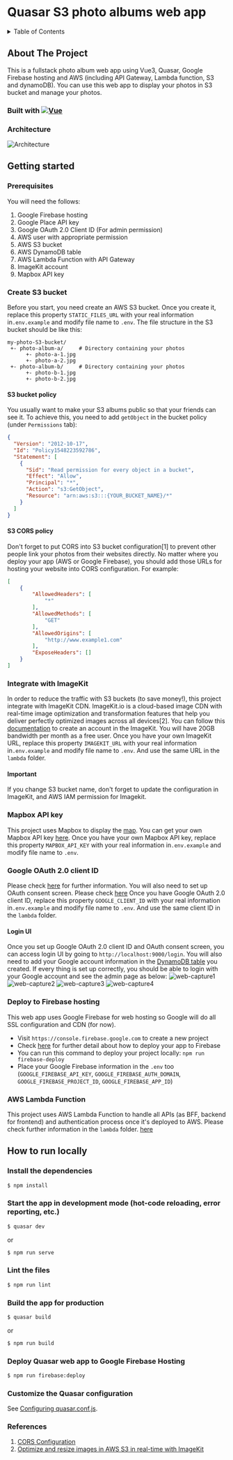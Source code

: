 # Quasar S3 photo albums web app

<!-- TABLE OF CONTENTS -->
<details>
  <summary>Table of Contents</summary>
  <ol>
    <li>
      <a href="#about-the-project">About The Project</a>
      <ul>
        <li><a href="#built-with">Built With</a></li>
        <li><a href="#architecture">Architecture</a></li>
      </ul>
    </li>
    <li>
      <a href="#getting-started">Getting Started</a>
      <ul>
        <li><a href="#prerequisites">Prerequisites</a></li>
        <li><a href="#create-s3-bucket">Create S3 bucket</a></li>
          <ul>
            <li><a href="#s3-bucket-policy">S3 bucket policy</a></li>
            <li><a href="#s3-cors-policy">S3 CORS policy</a></li>
          </ul>
        <li><a href="#integrate-with-imagekit">Integrate with ImageKit</a></li>
        <li><a href="#mapbox-api-key">Mapbox API key</a></li>
        <li><a href="#deploy-to-firebase-hosting">Deploy to Firebase hosting</a></li>
        <li><a href="#aws-lambda-function">AWS Lambda Function</a></li>
      </ul>
    </li>
    <li>
      <a href="#usage">Usage</a>
    </li>
  </ol>
</details>

## About The Project
This is a fullstack photo album web app using Vue3, Quasar, Google Firebase hosting and AWS (including API Gateway, Lambda
function, S3 and dynamoDB). You can use this web app to display your photos in S3 bucket and manage your photos.

### Built with [![Vue][Vue.js]][Vue-url]

### Architecture
![Architecture](doc-images/GCP-AWS-Architecture.webp)

## Getting started
### Prerequisites

You will need the follows:
1. Google Firebase hosting
2. Google Place API key
3. Google OAuth 2.0 Client ID (For admin permission)
4. AWS user with appropriate permission
5. AWS S3 bucket
6. AWS DynamoDB table
7. AWS Lambda Function with API Gateway
8. ImageKit account
9. Mapbox API key

### Create S3 bucket
Before you start, you need create an AWS S3 bucket. Once you create it, replace this property `STATIC_FILES_URL` with
your real information in`.env.example` and modify file name to `.env`.
The file structure in the S3 bucket should be like this:
```
my-photo-S3-bucket/
 +- photo-album-a/     # Directory containing your photos
      +- photo-a-1.jpg
      +- photo-a-2.jpg
 +- photo-album-b/     # Directory containing your photos
      +- photo-b-1.jpg
      +- photo-b-2.jpg
```

#### S3 bucket policy
You usually want to make your S3 albums public so that your friends can see it. To achieve this, you need to add `getObject`
in the bucket policy (under `Permissions` tab):
```json
{
  "Version": "2012-10-17",
  "Id": "Policy1548223592786",
  "Statement": [
    {
      "Sid": "Read permission for every object in a bucket",
      "Effect": "Allow",
      "Principal": "*",
      "Action": "s3:GetObject",
      "Resource": "arn:aws:s3:::{YOUR_BUCKET_NAME}/*"
    }
  ]
}
```

#### S3 CORS policy
Don't forget to put CORS into S3 bucket configuration[1] to prevent other people link your photos from their websites directly.
No matter where you deploy your app (AWS or Google Firebase), you should add those URLs for hosting your website into CORS configuration.
For example:
```json
[
    {
        "AllowedHeaders": [
            "*"
        ],
        "AllowedMethods": [
            "GET"
        ],
        "AllowedOrigins": [
            "http://www.example1.com"
        ],
        "ExposeHeaders": []
    }
]
```

### Integrate with ImageKit
In order to reduce the traffic with S3 buckets (to save money!), this project integrate with ImageKit CDN. ImageKit.io
is a cloud-based image CDN with real-time image optimization and transformation features that help you deliver perfectly
optimized images across all devices[2]. You can follow this [documentation](https://imagekit.io/blog/image-optimization-resize-aws-s3-imagekit/)
to create an account in the ImageKit. You will have 20GB bandwidth per month as a free user. Once you have your own ImageKit
URL, replace this property `IMAGEKIT_URL` with your real information in`.env.example` and modify file name to `.env`. And
use the same URL in the `lambda` folder.

#### Important
If you change S3 bucket name, don't forget to update the configuration in ImageKit, and AWS IAM permission for Imagekit.

### Mapbox API key
This project uses Mapbox to display the [map](https://quasar-photo-albums-demo.web.app/map). You can get your own Mapbox API key [here](https://account.mapbox.com/auth/signup/).
Once you have your own Mapbox API key, replace this property `MAPBOX_API_KEY` with your real information in`.env.example`
and modify file name to `.env`.

### Google OAuth 2.0 client ID
Please check [here](https://developers.google.com/identity/protocols/oauth2) for further information. You will also need
to set up OAuth consent screen. Please check [here](https://developers.google.com/identity/protocols/oauth2/openid-connect#consent-screen)
Once you have Google OAuth 2.0 client ID, replace this property `GOOGLE_CLIENT_ID` with your real information in`.env.example`
and modify file name to `.env`. And use the same client ID in the `lambda` folder.

#### Login UI
Once you set up Google OAuth 2.0 client ID and OAuth consent screen, you can access login UI by going to `http://localhost:9000/login`.
You will also need to add your Google account information in the [DynamoDB table](lambda/README.md#aws-dynamodb) you created.
If every thing is set up correctly, you should be able to login with your Google account and see the admin page as below:
![web-capture1](doc-images/Web_capture_1.jpeg)
![web-capture2](doc-images/Web_capture_2.jpeg)
![web-capture3](doc-images/Web_capture_3.jpeg)
![web-capture4](doc-images/Web_capture_4.jpeg)

### Deploy to Firebase hosting
This web app uses Google Firebase for web hosting so Google will do all SSL configuration and CDN (for now).
* Visit `https://console.firebase.google.com` to create a new project
* Check [here](https://firebase.google.com/docs/hosting) for further detail about how to deploy your app to Firebase
* You can run this command to deploy your project locally: `npm run firebase-deploy`
* Place your Google Firebase information in the `.env` too (`GOOGLE_FIREBASE_API_KEY`, `GOOGLE_FIREBASE_AUTH_DOMAIN`,
`GOOGLE_FIREBASE_PROJECT_ID`, `GOOGLE_FIREBASE_APP_ID`)

### AWS Lambda Function
This project uses AWS Lambda Function to handle all APIs (as BFF, backend for frontend) and authentication process
once it's deployed to AWS. Please check further information in the `lambda` folder. [here](lambda/README.md)

## How to run locally
### Install the dependencies
```bash
$ npm install
```

### Start the app in development mode (hot-code reloading, error reporting, etc.)
```bash
$ quasar dev
```
or
```bash
$ npm run serve
```

### Lint the files
```bash
$ npm run lint
```

### Build the app for production
```bash
$ quasar build
```
or
```bash
$ npm run build
```

### Deploy Quasar web app to Google Firebase Hosting
```bash
$ npm run firebase:deploy
```

### Customize the Quasar configuration
See [Configuring quasar.conf.js](https://v2.quasar.dev/quasar-cli/quasar-conf-js).

### References
1. [CORS Configuration](https://docs.aws.amazon.com/AmazonS3/latest/userguide/ManageCorsUsing.html)
2. [Optimize and resize images in AWS S3 in real-time with ImageKit](https://imagekit.io/blog/image-optimization-resize-aws-s3-imagekit/)

<!-- MARKDOWN LINKS & IMAGES -->
[Vue.js]: https://img.shields.io/badge/Vue.js-35495E?style=for-the-badge&logo=vuedotjs&logoColor=4FC08D
[Vue-url]: https://vuejs.org/
